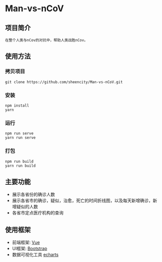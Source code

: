 # Man-vs-nCoV

## 项目简介
    在整个人类与nCov的对抗中，帮助人类战胜nCov。
## 使用方法
### 拷贝项目
    git clone https://github.com/sheencity/Man-vs-nCoV.git
### 安装
    npm install
    yarn
### 运行
    npm run serve
    yarn run serve
### 打包
    npm run build
    yarn run build
## 主要功能
* 展示各省份的确诊人数
* 展示各省市的确诊，疑似，治愈，死亡的时间折线图，以及每天新增确诊，新增疑似的人数
* 各省市定点医疗机构的查询
## 使用框架
* 前端框架: [Vue](https://vuejs.org/)
* UI框架:  [Bootstrap](https://getbootstrap.com/)
* 数据可视化工具 [echarts](https://www.echartsjs.com/zh/feature.html)

            

